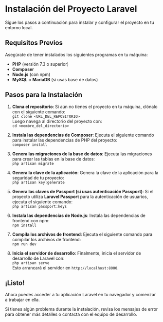 # Instalación del Proyecto Laravel

Sigue los pasos a continuación para instalar y configurar el proyecto en tu entorno local.

## Requisitos Previos

Asegúrate de tener instalados los siguientes programas en tu máquina:

- **PHP** (versión 7.3 o superior)
- **Composer**
- **Node.js** (con npm)
- **MySQL** o **MariaDB** (si usas base de datos)

## Pasos para la Instalación

1. **Clona el repositorio**: Si aún no tienes el proyecto en tu máquina, clónalo con el siguiente comando:  
   `git clone <URL_DEL_REPOSITORIO>`  
   Luego navega al directorio del proyecto con:  
   `cd <nombre_del_directorio>`

2. **Instala las dependencias de Composer**: Ejecuta el siguiente comando para instalar las dependencias de PHP del proyecto:  
   `composer install`

3. **Genera las migraciones de la base de datos**: Ejecuta las migraciones para crear las tablas en la base de datos:  
   `php artisan migrate`

4. **Genera la clave de la aplicación**: Genera la clave de la aplicación para la seguridad de tu proyecto:  
   `php artisan key:generate`

5. **Genera las claves de Passport (si usas autenticación Passport)**: Si el proyecto utiliza **Laravel Passport** para la autenticación de usuarios, ejecuta el siguiente comando:  
   `php artisan passport:keys`

6. **Instala las dependencias de Node.js**: Instala las dependencias de frontend con npm:  
   `npm install`

7. **Compila los archivos de frontend**: Ejecuta el siguiente comando para compilar los archivos de frontend:  
   `npm run dev`

8. **Inicia el servidor de desarrollo**: Finalmente, inicia el servidor de desarrollo de Laravel con:  
   `php artisan serve`  
   Esto arrancará el servidor en `http://localhost:8000`.

## ¡Listo!

Ahora puedes acceder a tu aplicación Laravel en tu navegador y comenzar a trabajar en ella.

Si tienes algún problema durante la instalación, revisa los mensajes de error para obtener más detalles o contacta con el equipo de desarrollo.
